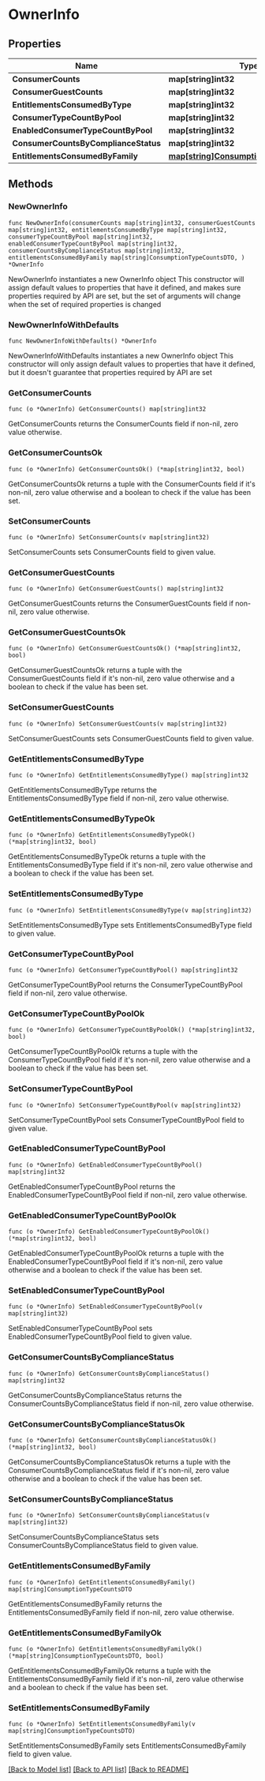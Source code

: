 # OwnerInfo

## Properties

Name | Type | Description | Notes
------------ | ------------- | ------------- | -------------
**ConsumerCounts** | **map[string]int32** |  | 
**ConsumerGuestCounts** | **map[string]int32** |  | 
**EntitlementsConsumedByType** | **map[string]int32** |  | 
**ConsumerTypeCountByPool** | **map[string]int32** |  | 
**EnabledConsumerTypeCountByPool** | **map[string]int32** |  | 
**ConsumerCountsByComplianceStatus** | **map[string]int32** |  | 
**EntitlementsConsumedByFamily** | [**map[string]ConsumptionTypeCountsDTO**](ConsumptionTypeCountsDTO.md) |  | 

## Methods

### NewOwnerInfo

`func NewOwnerInfo(consumerCounts map[string]int32, consumerGuestCounts map[string]int32, entitlementsConsumedByType map[string]int32, consumerTypeCountByPool map[string]int32, enabledConsumerTypeCountByPool map[string]int32, consumerCountsByComplianceStatus map[string]int32, entitlementsConsumedByFamily map[string]ConsumptionTypeCountsDTO, ) *OwnerInfo`

NewOwnerInfo instantiates a new OwnerInfo object
This constructor will assign default values to properties that have it defined,
and makes sure properties required by API are set, but the set of arguments
will change when the set of required properties is changed

### NewOwnerInfoWithDefaults

`func NewOwnerInfoWithDefaults() *OwnerInfo`

NewOwnerInfoWithDefaults instantiates a new OwnerInfo object
This constructor will only assign default values to properties that have it defined,
but it doesn't guarantee that properties required by API are set

### GetConsumerCounts

`func (o *OwnerInfo) GetConsumerCounts() map[string]int32`

GetConsumerCounts returns the ConsumerCounts field if non-nil, zero value otherwise.

### GetConsumerCountsOk

`func (o *OwnerInfo) GetConsumerCountsOk() (*map[string]int32, bool)`

GetConsumerCountsOk returns a tuple with the ConsumerCounts field if it's non-nil, zero value otherwise
and a boolean to check if the value has been set.

### SetConsumerCounts

`func (o *OwnerInfo) SetConsumerCounts(v map[string]int32)`

SetConsumerCounts sets ConsumerCounts field to given value.


### GetConsumerGuestCounts

`func (o *OwnerInfo) GetConsumerGuestCounts() map[string]int32`

GetConsumerGuestCounts returns the ConsumerGuestCounts field if non-nil, zero value otherwise.

### GetConsumerGuestCountsOk

`func (o *OwnerInfo) GetConsumerGuestCountsOk() (*map[string]int32, bool)`

GetConsumerGuestCountsOk returns a tuple with the ConsumerGuestCounts field if it's non-nil, zero value otherwise
and a boolean to check if the value has been set.

### SetConsumerGuestCounts

`func (o *OwnerInfo) SetConsumerGuestCounts(v map[string]int32)`

SetConsumerGuestCounts sets ConsumerGuestCounts field to given value.


### GetEntitlementsConsumedByType

`func (o *OwnerInfo) GetEntitlementsConsumedByType() map[string]int32`

GetEntitlementsConsumedByType returns the EntitlementsConsumedByType field if non-nil, zero value otherwise.

### GetEntitlementsConsumedByTypeOk

`func (o *OwnerInfo) GetEntitlementsConsumedByTypeOk() (*map[string]int32, bool)`

GetEntitlementsConsumedByTypeOk returns a tuple with the EntitlementsConsumedByType field if it's non-nil, zero value otherwise
and a boolean to check if the value has been set.

### SetEntitlementsConsumedByType

`func (o *OwnerInfo) SetEntitlementsConsumedByType(v map[string]int32)`

SetEntitlementsConsumedByType sets EntitlementsConsumedByType field to given value.


### GetConsumerTypeCountByPool

`func (o *OwnerInfo) GetConsumerTypeCountByPool() map[string]int32`

GetConsumerTypeCountByPool returns the ConsumerTypeCountByPool field if non-nil, zero value otherwise.

### GetConsumerTypeCountByPoolOk

`func (o *OwnerInfo) GetConsumerTypeCountByPoolOk() (*map[string]int32, bool)`

GetConsumerTypeCountByPoolOk returns a tuple with the ConsumerTypeCountByPool field if it's non-nil, zero value otherwise
and a boolean to check if the value has been set.

### SetConsumerTypeCountByPool

`func (o *OwnerInfo) SetConsumerTypeCountByPool(v map[string]int32)`

SetConsumerTypeCountByPool sets ConsumerTypeCountByPool field to given value.


### GetEnabledConsumerTypeCountByPool

`func (o *OwnerInfo) GetEnabledConsumerTypeCountByPool() map[string]int32`

GetEnabledConsumerTypeCountByPool returns the EnabledConsumerTypeCountByPool field if non-nil, zero value otherwise.

### GetEnabledConsumerTypeCountByPoolOk

`func (o *OwnerInfo) GetEnabledConsumerTypeCountByPoolOk() (*map[string]int32, bool)`

GetEnabledConsumerTypeCountByPoolOk returns a tuple with the EnabledConsumerTypeCountByPool field if it's non-nil, zero value otherwise
and a boolean to check if the value has been set.

### SetEnabledConsumerTypeCountByPool

`func (o *OwnerInfo) SetEnabledConsumerTypeCountByPool(v map[string]int32)`

SetEnabledConsumerTypeCountByPool sets EnabledConsumerTypeCountByPool field to given value.


### GetConsumerCountsByComplianceStatus

`func (o *OwnerInfo) GetConsumerCountsByComplianceStatus() map[string]int32`

GetConsumerCountsByComplianceStatus returns the ConsumerCountsByComplianceStatus field if non-nil, zero value otherwise.

### GetConsumerCountsByComplianceStatusOk

`func (o *OwnerInfo) GetConsumerCountsByComplianceStatusOk() (*map[string]int32, bool)`

GetConsumerCountsByComplianceStatusOk returns a tuple with the ConsumerCountsByComplianceStatus field if it's non-nil, zero value otherwise
and a boolean to check if the value has been set.

### SetConsumerCountsByComplianceStatus

`func (o *OwnerInfo) SetConsumerCountsByComplianceStatus(v map[string]int32)`

SetConsumerCountsByComplianceStatus sets ConsumerCountsByComplianceStatus field to given value.


### GetEntitlementsConsumedByFamily

`func (o *OwnerInfo) GetEntitlementsConsumedByFamily() map[string]ConsumptionTypeCountsDTO`

GetEntitlementsConsumedByFamily returns the EntitlementsConsumedByFamily field if non-nil, zero value otherwise.

### GetEntitlementsConsumedByFamilyOk

`func (o *OwnerInfo) GetEntitlementsConsumedByFamilyOk() (*map[string]ConsumptionTypeCountsDTO, bool)`

GetEntitlementsConsumedByFamilyOk returns a tuple with the EntitlementsConsumedByFamily field if it's non-nil, zero value otherwise
and a boolean to check if the value has been set.

### SetEntitlementsConsumedByFamily

`func (o *OwnerInfo) SetEntitlementsConsumedByFamily(v map[string]ConsumptionTypeCountsDTO)`

SetEntitlementsConsumedByFamily sets EntitlementsConsumedByFamily field to given value.



[[Back to Model list]](../README.md#documentation-for-models) [[Back to API list]](../README.md#documentation-for-api-endpoints) [[Back to README]](../README.md)


